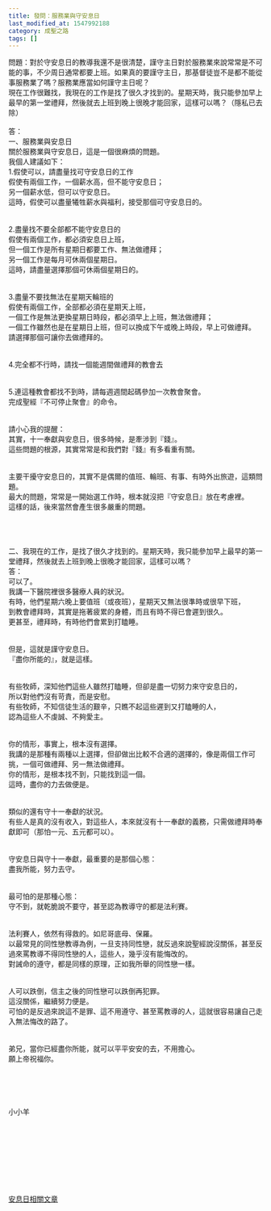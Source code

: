 ```yaml
---
title: 發問：服務業與守安息日
last_modified_at: 1547992188
category: 成聖之路
tags: []
---
```


<p>問題：對於守安息日的教導我還不是很清楚，謹守主日對於服務業來說常常是不可能的事，不少周日通常都要上班。如果真的要謹守主日，那基督徒豈不是都不能從事服務業了嗎？服務業應當如何謹守主日呢？<br/>現在工作很難找，我現在的工作是找了很久才找到的。星期天時，我只能參加早上最早的第一堂禮拜，然後就去上班到晚上很晚才能回家，這樣可以嗎？（隱私已去除）<!--more--> <br/><br/>答：<br/>一、服務業與安息日<br/>關於服務業與守安息日，這是一個很麻煩的問題。<br/>我個人建議如下：<br/>1.假使可以，請盡量找可守安息日的工作<br/>假使有兩個工作，一個薪水高，但不能守安息日；<br/>另一個薪水低，但可以守安息日。<br/>這時，假使可以盡量犧牲薪水與福利，接受那個可守安息日的。<br/><br/> <br/>2.盡量找不要全部都不能守安息日的<br/>假使有兩個工作，都必須安息日上班，<br/>但一個工作是所有星期日都要工作、無法做禮拜；<br/>另一個工作是每月可休兩個星期日。<br/>這時，請盡量選擇那個可休兩個星期日的。<br/> <br/><br/>3.盡量不要找無法在星期天輪班的<br/>假使有兩個工作，全部都必須在星期天上班，<br/>一個工作是無法更換星期日時段，都必須早上上班，無法做禮拜；<br/>一個工作雖然也是在星期日上班，但可以換成下午或晚上時段，早上可做禮拜。<br/>請選擇那個可讓你去做禮拜的。<br/><br/> <br/>4.完全都不行時，請找一個能週間做禮拜的教會去<br/> <br/><br/>5.連這種教會都找不到時，請每週週間起碼參加一次教會聚會。<br/>完成聖經『不可停止聚會』的命令。<br/> <br/> <br/>請小心我的提醒：<br/>其實，十一奉獻與安息日，很多時候，是牽涉到『錢』。<br/>這些問題的根源，其實常常是和我們對『錢』有多看重有關。<br/><br/> <br/>主要干擾守安息日的，其實不是偶爾的值班、輪班、有事、有時外出旅遊，這類問題。<br/>最大的問題，常常是一開始選工作時，根本就沒把『守安息日』放在考慮裡。<br/>這樣的話，後來當然會產生很多嚴重的問題。<br/><br/><br/><br/><br/>二、我現在的工作，是找了很久才找到的。星期天時，我只能參加早上最早的第一堂禮拜，然後就去上班到晚上很晚才能回家，這樣可以嗎？<br/>答：<br/>可以了。<br/>我講一下醫院裡很多醫療人員的狀況。<br/>有時，他們星期六晚上要值班（或夜班），星期天又無法很準時或很早下班，<br/>到教會禮拜時，其實是拖著疲累的身體，而且有時不得已會遲到很久。<br/>更甚至，禮拜時，有時他們會累到打瞌睡。<br/> <br/><br/>但是，這就是謹守安息日。<br/>『盡你所能的』，就是這樣。<br/><br/> <br/>有些牧師，深知他們這些人雖然打瞌睡，但卻是盡一切努力來守安息日的，<br/>所以對他們沒有苛責，而是安慰。<br/>有些牧師，不知信徒生活的艱辛，只瞧不起這些遲到又打瞌睡的人，<br/>認為這些人不虔誠、不夠愛主。<br/><br/> <br/>你的情形，事實上，根本沒有選擇。<br/>我講的是那種有兩種以上選擇，但卻做出比較不合適的選擇的，像是兩個工作可挑，一個可做禮拜、另一無法做禮拜。<br/>你的情形，是根本找不到，只能找到這一個。<br/>這時，盡你的力去做便是。<br/><br/><br/>類似的還有守十一奉獻的狀況。<br/>有些人是真的沒有收入，對這些人，本來就沒有十一奉獻的義務，只需做禮拜時奉獻即可（那怕一元、五元都可以）。<br/> <br/><br/>守安息日與守十一奉獻，最重要的是那個心態：<br/>盡我所能，努力去守。<br/> <br/><br/>最可怕的是那種心態：<br/>守不到，就乾脆說不要守，甚至認為教導守的都是法利賽。<br/> <br/><br/>法利賽人，依然有得救的。如尼哥底母、保羅。<br/>以最常見的同性戀教導為例，一旦支持同性戀，就反過來說聖經說沒關係，甚至反過來罵教導不得同性戀的人，這些人，幾乎沒有能悔改的。<br/>對誡命的遵守，都是同樣的原理，正如我所舉的同性戀一樣。<br/> <br/><br/>人可以跌倒，信主之後的同性戀可以跌倒再犯罪。<br/>這沒關係，繼續努力便是。<br/>可怕的是反過來說這不是罪、這不用遵守、甚至罵教導的人，這就很容易讓自己走入無法悔改的路了。<br/> <br/><br/>弟兄，當你已經盡你所能，就可以平平安安的去，不用擔心。<br/>願上帝祝福你。<br/><br/><br/><br/><br/><br/>小小羊<br/><br/><br/><br/><br/><br/><br/><br/><br/><br/><a href="/posts/269196944">安息日相關文章</a><br/><br/><br/><br/><br/><br/><br/><br/><br/><br/><br/><br/><br/><br/>
</p>